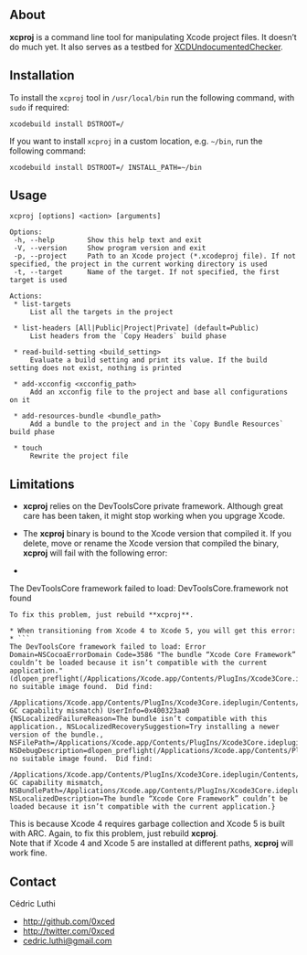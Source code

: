 ## About

**xcproj** is a command line tool for manipulating Xcode project files. It doesn’t do much yet. It also serves as a testbed for [XCDUndocumentedChecker](https://github.com/0xced/xcproj/blob/develop/Sources/XCDUndocumentedChecker.m).

## Installation

To install the `xcproj` tool in `/usr/local/bin` run the following command, with `sudo` if required:

```
xcodebuild install DSTROOT=/
```

If you want to install `xcproj` in a custom location, e.g. `~/bin`, run the following command:

```
xcodebuild install DSTROOT=/ INSTALL_PATH=~/bin
```

## Usage

```
xcproj [options] <action> [arguments]

Options:
 -h, --help        Show this help text and exit
 -V, --version     Show program version and exit
 -p, --project     Path to an Xcode project (*.xcodeproj file). If not specified, the project in the current working directory is used 
 -t, --target      Name of the target. If not specified, the first target is used

Actions:
 * list-targets
     List all the targets in the project

 * list-headers [All|Public|Project|Private] (default=Public)
     List headers from the `Copy Headers` build phase

 * read-build-setting <build_setting>
     Evaluate a build setting and print its value. If the build setting does not exist, nothing is printed

 * add-xcconfig <xcconfig_path>
     Add an xcconfig file to the project and base all configurations on it

 * add-resources-bundle <bundle_path>
     Add a bundle to the project and in the `Copy Bundle Resources` build phase

 * touch
     Rewrite the project file
```

## Limitations

* **xcproj** relies on the DevToolsCore private framework. Although great care has been taken, it might stop working when you upgrage Xcode.

* The **xcproj** binary is bound to the Xcode version that compiled it. If you delete, move or rename the Xcode version that compiled the binary, **xcproj** will fail with the following error: 
* ```
The DevToolsCore framework failed to load: DevToolsCore.framework not found
```
To fix this problem, just rebuild **xcproj**.

* When transitioning from Xcode 4 to Xcode 5, you will get this error:
* ```
The DevToolsCore framework failed to load: Error Domain=NSCocoaErrorDomain Code=3586 "The bundle “Xcode Core Framework” couldn’t be loaded because it isn’t compatible with the current application." (dlopen_preflight(/Applications/Xcode.app/Contents/PlugIns/Xcode3Core.ideplugin/Contents/Frameworks/DevToolsCore.framework/DevToolsCore): no suitable image found.  Did find:
	/Applications/Xcode.app/Contents/PlugIns/Xcode3Core.ideplugin/Contents/Frameworks/DevToolsCore.framework/DevToolsCore: GC capability mismatch) UserInfo=0x400323aa0 {NSLocalizedFailureReason=The bundle isn’t compatible with this application., NSLocalizedRecoverySuggestion=Try installing a newer version of the bundle., NSFilePath=/Applications/Xcode.app/Contents/PlugIns/Xcode3Core.ideplugin/Contents/Frameworks/DevToolsCore.framework/DevToolsCore, NSDebugDescription=dlopen_preflight(/Applications/Xcode.app/Contents/PlugIns/Xcode3Core.ideplugin/Contents/Frameworks/DevToolsCore.framework/DevToolsCore): no suitable image found.  Did find:
	/Applications/Xcode.app/Contents/PlugIns/Xcode3Core.ideplugin/Contents/Frameworks/DevToolsCore.framework/DevToolsCore: GC capability mismatch, NSBundlePath=/Applications/Xcode.app/Contents/PlugIns/Xcode3Core.ideplugin/Contents/Frameworks/DevToolsCore.framework, NSLocalizedDescription=The bundle “Xcode Core Framework” couldn’t be loaded because it isn’t compatible with the current application.}
```
This is because Xcode 4 requires garbage collection and Xcode 5 is built with ARC. Again, to fix this problem, just rebuild **xcproj**.  
Note that if Xcode 4 and Xcode 5 are installed at different paths, **xcproj** will work fine.

## Contact

Cédric Luthi

- http://github.com/0xced
- http://twitter.com/0xced
- cedric.luthi@gmail.com
